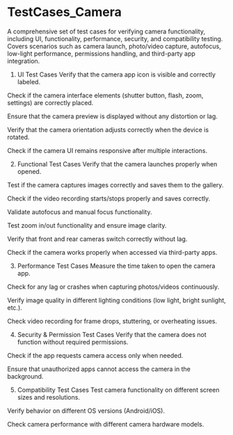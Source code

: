 # TestCases_Camera
A comprehensive set of test cases for verifying camera functionality, including UI, functionality, performance, security, and compatibility testing. Covers scenarios such as camera launch, photo/video capture, autofocus, low-light performance, permissions handling, and third-party app integration.

1. UI Test Cases
Verify that the camera app icon is visible and correctly labeled.

Check if the camera interface elements (shutter button, flash, zoom, settings) are correctly placed.

Ensure that the camera preview is displayed without any distortion or lag.

Verify that the camera orientation adjusts correctly when the device is rotated.

Check if the camera UI remains responsive after multiple interactions.

2. Functional Test Cases
Verify that the camera launches properly when opened.

Test if the camera captures images correctly and saves them to the gallery.

Check if the video recording starts/stops properly and saves correctly.

Validate autofocus and manual focus functionality.

Test zoom in/out functionality and ensure image clarity.

Verify that front and rear cameras switch correctly without lag.

Check if the camera works properly when accessed via third-party apps.

3. Performance Test Cases
Measure the time taken to open the camera app.

Check for any lag or crashes when capturing photos/videos continuously.

Verify image quality in different lighting conditions (low light, bright sunlight, etc.).

Check video recording for frame drops, stuttering, or overheating issues.

4. Security & Permission Test Cases
Verify that the camera does not function without required permissions.

Check if the app requests camera access only when needed.

Ensure that unauthorized apps cannot access the camera in the background.

5. Compatibility Test Cases
Test camera functionality on different screen sizes and resolutions.

Verify behavior on different OS versions (Android/iOS).

Check camera performance with different camera hardware models.
